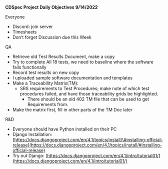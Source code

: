 **CDSpec Project Daily Objectives 9/14/2022**

Everyone

*  Discord: join server  
* Timesheets  
* Don’t forget Discussion due this Week

QA

* Retrieve old Test Results Document, make a copy  
* Try to complete All 18 tests, we need to baseline where the software fails functionally  
* Record test results on new copy  
* I uploaded sample software documentation and templates  
* Make a Traceability Matrix(TM):  
  * SRS requirements to Test Procedures; make note of which test procedures failed, and have those traceability grids be highlighted.  
    * There should be an old 402 TM file that can be used to get Requirements from.  
* Make the matrix first, fill in other parts of the TM Doc later

R\&D

* Everyone should have Python installed on their PC  
* Django Installation: [https://docs.djangoproject.com/en/4.1/topics/install/\#installing-official-release](https://docs.djangoproject.com/en/4.1/topics/install/#installing-official-release)  
* Try out Django: [https://docs.djangoproject.com/en/4.1/intro/tutorial01/](https://docs.djangoproject.com/en/4.1/intro/tutorial01/)